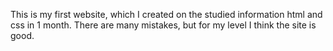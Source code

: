 This is my first website, which I created on the studied information html and css in 1 month. There are many mistakes, but for my level I think the site is good.
